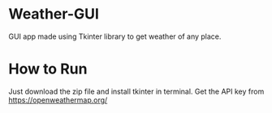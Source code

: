 # Weather-GUI
GUI app made using Tkinter library to get weather of any place.
# How to Run
Just download the zip file and install tkinter in terminal.
Get the API key from https://openweathermap.org/
